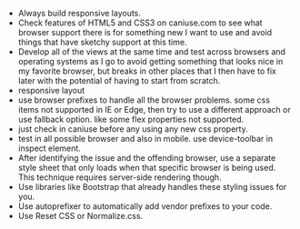* Always build responsive layouts.
* Check features of HTML5 and CSS3 on caniuse.com to see what browser support there is for something new I want to use and avoid things that have sketchy support at this time.
* Develop all of the views at the same time and test across browsers and operating systems as I go to avoid getting something that looks nice in my favorite browser, but breaks in other places that I then have to fix later with the potential of having to start from scratch.
* responsive layout
* use browser prefixes to handle all the browser problems.
some css items not supported in IE or Edge, then try to use a different approach or use fallback option. like some flex properties not supported.
* just check in caniuse before any using any new css property.
* test in all possible browser and also in mobile. use device-toolbar in inspect element.
* After identifying the issue and the offending browser, use a separate style sheet that only loads when that specific browser is being used. This technique requires server-side rendering though.
* Use libraries like Bootstrap that already handles these styling issues for you.
* Use autoprefixer to automatically add vendor prefixes to your code.
* Use Reset CSS or Normalize.css.